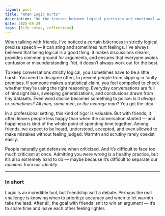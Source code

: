```yaml
---
layout: post
title: "When Logic Hurts"
description: "On the tension between logical precision and emotional warmth in conversations with friends"
date: 2025-08-24
tags: [life notes, reflections]
---
```


When talking with friends, I’ve noticed a certain bitterness in strictly logical, precise speech — it can sting and sometimes hurt feelings. I’ve always believed that being logical is a good thing: it makes discussions clearer, provides common ground for arguments, and ensures that everyone avoids confusion or misunderstanding. Yet, it doesn’t always work out for the best.  

<!--more-->

To keep conversations strictly logical, you sometimes have to be a little harsh. You need to disagree often, to prevent people from slipping in faulty premises. If someone makes a statistical claim, you feel compelled to check whether they’re using the right reasoning. Everyday conversations are full of hindsight bias, sweeping generalizations, and conclusions drawn from tiny datasets. Even word choice becomes something to police: is it *always* or *sometimes*? *All men*, *some men*, or *the average man*? You get the idea.  

In a professional setting, this kind of rigor is valuable. But with friends, it often leaves people less happy than when the conversation started — and happiness is kind of the whole point of spending time together. Among friends, we expect to be heard, understood, accepted, and even allowed to make mistakes without feeling judged. Warmth and scrutiny rarely coexist easily.  

People naturally get defensive when criticized. And it’s difficult to face too much criticism at once. Admitting you were wrong is a healthy practice, but it’s also extremely hard to do — maybe because it’s difficult to separate our *opinions* from our *identity*.  

---

### In short

Logic is an incredible tool, but friendship isn’t a debate. Perhaps the real challenge is knowing when to prioritize accuracy and when to let warmth take the lead. After all, the goal with friends isn’t to win an argument — it’s to share time and leave each other feeling lighter.